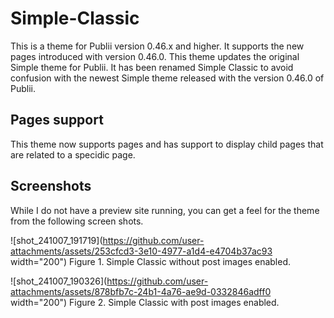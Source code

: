 # Simple-Classic

This is a theme for Publii version 0.46.x and higher.  It supports the new pages introduced with version 0.46.0.  This theme updates the original Simple theme for Publii.  It has been renamed Simple Classic to avoid confusion with the newest Simple theme released with the version 0.46.0 of Publii.

## Pages support
This theme now supports pages and has support to display child pages that are related to a specidic page.

## Screenshots
While I do not have a preview site running, you can get a feel for the theme from the following screen shots.

![shot_241007_191719](https://github.com/user-attachments/assets/253cfcd3-3e10-4977-a1d4-e4704b37ac93 width="200")
Figure 1.  Simple Classic without post images enabled.

![shot_241007_190326](https://github.com/user-attachments/assets/878bfb7c-24b1-4a76-ae9d-0332846adff0 width="200")
Figure 2. Simple Classic with post images enabled.
